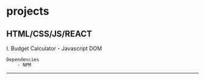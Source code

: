 # projects
HTML/CSS/JS/REACT
---------------------------------------

I. Budget Calculator
    - Javascript DOM

    Dependencies
        - NPM

---------------------------------------